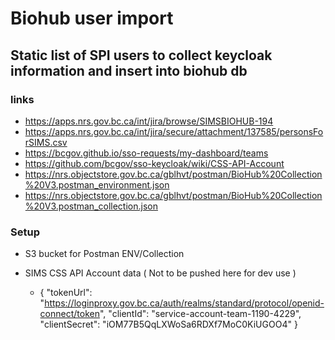 # Biohub user import

## Static list of SPI users to collect keycloak information and insert into biohub db

### links

- https://apps.nrs.gov.bc.ca/int/jira/browse/SIMSBIOHUB-194
- https://apps.nrs.gov.bc.ca/int/jira/secure/attachment/137585/personsForSIMS.csv
- https://bcgov.github.io/sso-requests/my-dashboard/teams
- https://github.com/bcgov/sso-keycloak/wiki/CSS-API-Account
- https://nrs.objectstore.gov.bc.ca/gblhvt/postman/BioHub%20Collection%20V3.postman_environment.json
- https://nrs.objectstore.gov.bc.ca/gblhvt/postman/BioHub%20Collection%20V3.postman_collection.json


### Setup

- S3 bucket for Postman ENV/Collection

- SIMS CSS API Account data ( Not to be pushed here for dev use )
  - {
    "tokenUrl": "https://loginproxy.gov.bc.ca/auth/realms/standard/protocol/openid-connect/token",
    "clientId": "service-account-team-1190-4229",
    "clientSecret": "iOM77B5QqLXWoSa6RDXf7MoC0KiUGOO4"
    }
